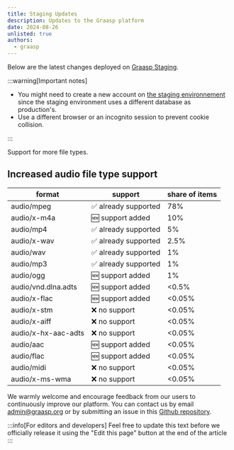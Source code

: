 ```yaml
---
title: Staging Updates
description: Updates to the Graasp platform
date: 2024-08-26
unlisted: true
authors:
  - graasp
---
```


Below are the latest changes deployed on [Graasp Staging](https://builder.stage.graasp.org).

:::warning[Important notes]

- You might need to create a new account on [the staging environnement](https://auth.stage.graasp.org) since the staging environment uses a different database as production's.
- Use a different browser or an incognito session to prevent cookie collision.

:::

Support for more file types.

<!-- Everything below this will not be shown in the post overview -->
<!-- truncate -->

## Increased audio file type support

| format              | support             | share of items |
| ------------------- | ------------------- | -------------- |
| audio/mpeg          | ✅ already supported | 78%            |
| audio/x-m4a         | 🆕 support added    | 10%            |
| audio/mp4           | ✅ already supported | 5%             |
| audio/x-wav         | ✅ already supported | 2.5%           |
| audio/wav           | ✅ already supported | 1%             |
| audio/mp3           | ✅ already supported | 1%             |
| audio/ogg           | 🆕 support added    | 1%             |
| audio/vnd.dlna.adts | 🆕 support added    | <0.5%          |
| audio/x-flac        | 🆕 support added    | <0.05%         |
| audio/x-stm         | ❌ no support        | <0.05%         |
| audio/x-aiff        | ❌ no support        | <0.05%         |
| audio/x-hx-aac-adts | ❌ no support        | <0.05%         |
| audio/aac           | 🆕 support added    | <0.05%         |
| audio/flac          | 🆕 support added    | <0.05%         |
| audio/midi          | ❌ no support        | <0.05%         |
| audio/x-ms-wma      | ❌ no support        | <0.05%         |

<!-- Generic message -->

We warmly welcome and encourage feedback from our users to continuously improve our platform. You can contact us by email [admin@graasp.org](mailto:admin@graasp.org) or by submitting an issue in this [Github repository](https://github.com/graasp/graasp-feedback).

:::info[For editors and developers]
Feel free to update this text before we officially release it using the "Edit this page" button at the end of the article
:::
